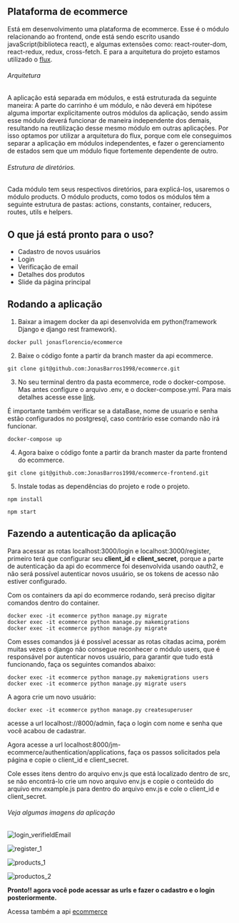## Plataforma de ecommerce

Está em desenvolvimento uma plataforma de ecommerce. Esse é o módulo relacionando ao frontend, onde está sendo escrito usando javaScript(biblioteca react), e algumas extensões como: react-router-dom, react-redux, redux, cross-fetch. E para a arquitetura do projeto estamos utilizado o [flux](https://facebook.github.io/flux/). 

###### Arquitetura
A aplicação está separada em módulos, e está estruturada da seguinte maneira: A parte do carrinho é um módulo, e não deverá em hipótese alguma importar explicitamente outros módulos da aplicação, sendo assim esse módulo deverá funcionar de maneira independente dos demais, resultando na reutilização desse mesmo módulo em outras aplicações. Por isso optamos por utilizar a arquitetura do flux, porque com ele conseguimos separar a aplicação em módulos independentes, e fazer o gerenciamento de estados sem que um módulo fique fortemente dependente de outro.

###### Estrutura de diretórios. 
Cada módulo tem seus respectivos diretórios, para explicá-los, usaremos o módulo products. 
O módulo products, como todos os módulos têm a seguinte estrutura de pastas:  actions, constants, container, reducers, routes, utils e helpers.

## O que já está pronto para o uso?
- Cadastro de novos usuários
- Login  
- Verificação de email 
- Detalhes dos produtos
- Slide da página principal

## Rodando a aplicação
1. Baixar a imagem docker da api desenvolvida em python(framework Django e django rest framework).
```
docker pull jonasflorencio/ecommerce
```
2. Baixe o código fonte a partir da branch master da api ecommerce.
```
git clone git@github.com:JonasBarros1998/ecommerce.git
```
3. No seu terminal dentro da pasta ecommerce, rode o docker-compose. Mas antes configure o arquivo .env, e o docker-compose.yml. 
Para mais detalhes acesse esse [link](https://github.com/JonasBarros1998/ecommerce).

É importante também verificar se a dataBase, nome de usuario e senha estão configurados no postgresql, caso contrário esse comando não irá funcionar. 
```
docker-compose up
```
4. Agora baixe o código fonte a partir da branch master da parte frontend do ecommerce.
```
git clone git@github.com:JonasBarros1998/ecommerce-frontend.git
```
5. Instale todas as dependências do projeto e rode o projeto.
```
npm install

npm start
```

## Fazendo a autenticação da aplicação

Para acessar as rotas localhost:3000/login e  localhost:3000/register, primeiro terá que configurar seu **client_id** e **client_secret**, porque a parte de autenticação da api do ecommerce foi desenvolvida usando oauth2, e não será possível autenticar novos usuário, se os tokens de acesso não estiver configurado.

Com os containers da api do ecommerce rodando, será preciso digitar comandos dentro do container. 

```
docker exec -it ecommerce python manage.py migrate
docker exec -it ecommerce python manage.py makemigrations
docker exec -it ecommerce python manage.py migrate
```

Com esses comandos já é possível acessar as rotas citadas acima, porém muitas vezes o django não consegue reconhecer o módulo users, que é responsável por autenticar novos usuário, para garantir que tudo está funcionando, faça os seguintes comandos abaixo: 

```
docker exec -it ecommerce python manage.py makemigrations users
docker exec -it ecommerce python manage.py migrate users
```

A agora crie um novo usuário: 
```
docker exec -it ecommerce python manage.py createsuperuser
```
acesse a url localhost://8000/admin, faça o login com nome e senha que você acabou de cadastrar. 

Agora acesse a url localhost:8000/jm-ecommerce/authentication/applications, faça os passos solicitados pela página e copie o client_id e client_secret. 

Cole esses itens dentro do arquivo env.js que está localizado dentro de src, se não encontrá-lo crie um novo arquivo env.js e copie o conteúdo do arquivo env.example.js para dentro do arquivo env.js e cole o client_id e client_secret.


###### Veja algumas imagens da aplicação
![login_verifieldEmail](https://user-images.githubusercontent.com/35241982/72686354-8c52c800-3ad2-11ea-831b-cfd0890966b8.png)

![register_1](https://user-images.githubusercontent.com/35241982/72686401-08e5a680-3ad3-11ea-8153-2595c421df20.png)

![products_1](https://user-images.githubusercontent.com/35241982/72686485-2e26e480-3ad4-11ea-820a-3762b3ea6122.png)

![productos_2](https://user-images.githubusercontent.com/35241982/72686392-f5d2d680-3ad2-11ea-89f2-0782b8a13087.png)

**Pronto!! agora você pode acessar as urls e fazer o cadastro e o login posteriormente.**

Acessa também a api [ecommerce](https://github.com/JonasBarros1998/ecommerce)

